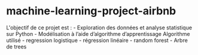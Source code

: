 # machine-learning-project-airbnb
L'objectif de ce projet est : - Exploration des données et analyse statistique sur Python - Modélisation à l’aide d’algorithme d’apprentissage Algorithme utilisé - regression logistique - régression linéaire - random forest - Arbre de trees
